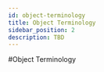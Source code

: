 ```yaml
---
id: object-terminology
title: Object Terminology
sidebar_position: 2
description: TBD
---
```


#Object Terminology
